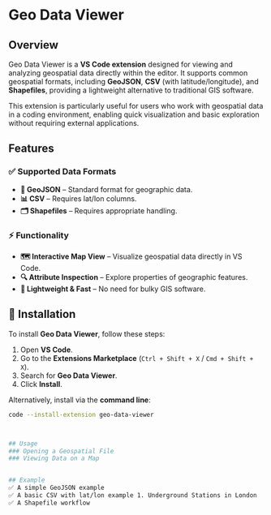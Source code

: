 # Geo Data Viewer

## Overview
Geo Data Viewer is a __VS Code extension__ designed for viewing and analyzing geospatial data directly within the editor. It supports common geospatial formats, including __GeoJSON__, __CSV__ (with latitude/longitude), and __Shapefiles__, providing a lightweight alternative to traditional GIS software.

This extension is particularly useful for users who work with geospatial data in a coding environment, enabling quick visualization and basic exploration without requiring external applications.

## Features
### ✅ Supported Data Formats
- __📍 GeoJSON__ – Standard format for geographic data.
- __📊 CSV__ – Requires lat/lon columns.
- __🗂 Shapefiles__ – Requires appropriate handling.

### ⚡ Functionality
- __🗺 Interactive Map View__ – Visualize geospatial data directly in VS Code.
- __🔍 Attribute Inspection__ – Explore properties of geographic features.
- __🚀 Lightweight & Fast__ – No need for bulky GIS software.


## 📌 Installation  
To install **Geo Data Viewer**, follow these steps:  

1. Open **VS Code**.  
2. Go to the **Extensions Marketplace** (`Ctrl + Shift + X` / `Cmd + Shift + X`).  
3. Search for **Geo Data Viewer**.  
4. Click **Install**.  

Alternatively, install via the **command line**:  

```sh
code --install-extension geo-data-viewer



## Usage
### Opening a Geospatial File
### Viewing Data on a Map


## Example
✅ A simple GeoJSON example
✅ A basic CSV with lat/lon example 1. Underground Stations in London
✅ A Shapefile workflow
